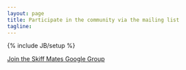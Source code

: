 ```yaml
---
layout: page
title: Participate in the community via the mailing list
tagline: 
---
```

{% include JB/setup %}
<div class="row">
  <div class="span12">
    <a href="http://groups.google.com/group/skiffmates" class="btn btn-success btn-large">Join the Skiff Mates Google Group</a>
  </div>
</div>